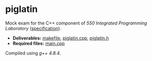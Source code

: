 # piglatin

Mock exam for the C++ component of _550 Integrated Programming Laboratory_ ([specification](spec.pdf)).

- __Deliverables:__ [makefile](makefile), [piglatin.cpp](piglatin.cpp), [piglatin.h](piglatin.h)
- __Required files:__ [main.cpp](main.cpp)

Compiled using _g++ 4.8.4_.
